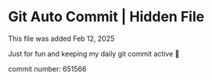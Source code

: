 # Git Auto Commit | Hidden File

This file was added Feb 12, 2025

Just for fun and keeping my daily git commit active 🤪

commit number: 651566
